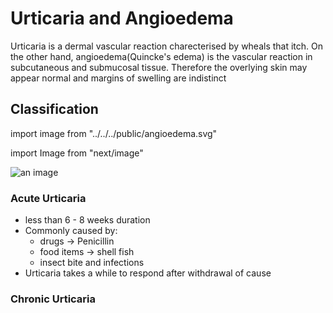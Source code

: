 # Urticaria and Angioedema
Urticaria is a dermal vascular reaction charecterised by wheals that itch.
On the other hand, angioedema(Quincke's edema) is the vascular reaction in subcutaneous and submucosal tissue. Therefore the overlying skin may appear normal and margins of swelling are indistinct

## Classification

import image from "../../../public/angioedema.svg"

import Image from "next/image"


<Image src={image} alt="an image" />

### Acute Urticaria
- less than 6 - 8 weeks duration
- Commonly caused by:
    - drugs -> Penicillin
    - food items -> shell fish
    - insect bite and infections
- Urticaria takes a while to respond after withdrawal of cause

### Chronic Urticaria
